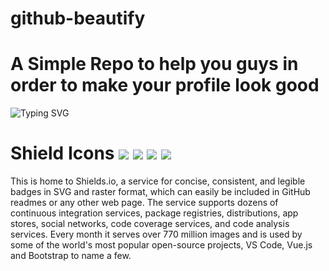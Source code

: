 # github-beautify
<h1>A Simple Repo to help you guys in order to make your profile look good </h1>


<!--     (https://git.io/typing-svg)     -->
![Typing SVG](https://readme-typing-svg.herokuapp.com?font=comic+sans&color=%23D108F7&lines=A+Simple+Repo)



# Shield Icons ![](https://img.shields.io/badge/Icons-like-white?logo=quasar&style=for-the-badge) ![](https://img.shields.io/badge/or-this-purple?logo=accenture&style=flat-square) ![](https://img.shields.io/badge/Maybe-This-blue?logo=quaser&style=plastic)  ![](https://img.shields.io/badge/Too-%3F-red?logo=quaser&style=social)

This is home to Shields.io, a service for concise, consistent, and legible badges in SVG and raster format, which can easily be included in GitHub readmes or any other web page. The service supports dozens of continuous integration services, package registries, distributions, app stores, social networks, code coverage services, and code analysis services. Every month it serves over 770 million images and is used by some of the world's most popular open-source projects, VS Code, Vue.js and Bootstrap to name a few.



